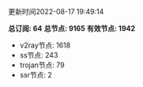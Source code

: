 更新时间2022-08-17 19:49:14

**总订阅: 64**
**总节点: 9165**
**有效节点: 1942**
- v2ray节点: 1618
- ss节点: 243
- trojan节点: 79
- ssr节点: 2
